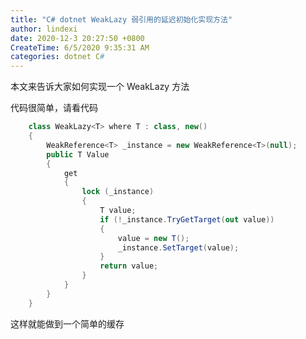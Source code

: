 ```yaml
---
title: "C# dotnet WeakLazy 弱引用的延迟初始化实现方法"
author: lindexi
date: 2020-12-3 20:27:50 +0800
CreateTime: 6/5/2020 9:35:31 AM
categories: dotnet C#
---
```


本文来告诉大家如何实现一个 WeakLazy 方法

<!--more-->


<!-- CreateTime:6/5/2020 9:35:31 AM -->



代码很简单，请看代码

```csharp
    class WeakLazy<T> where T : class, new()
    {
        WeakReference<T> _instance = new WeakReference<T>(null);
        public T Value
        {
            get
            {
                lock (_instance)
                {
                    T value;
                    if (!_instance.TryGetTarget(out value))
                    {
                        value = new T();
                        _instance.SetTarget(value);
                    }
                    return value;
                }
            }
        }
    }
```

这样就能做到一个简单的缓存

